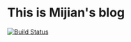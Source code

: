 # This is Mijian's blog

[![Build Status](https://travis-ci.com/xumi1993/blog.post.svg?branch=master)](https://travis-ci.com/xumi1993/blog.post)
